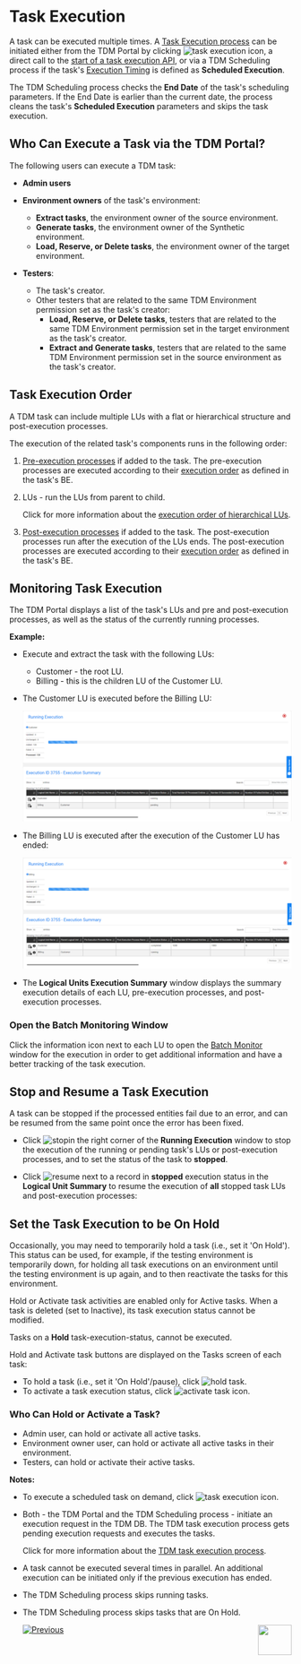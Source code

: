# Task Execution

A task can be executed multiple times. A [Task Execution process](/articles/TDM/tdm_architecture/03_task_execution_processes.md) can be initiated either from the TDM Portal by clicking ![task execution icon](images/execute_task_icon.png), a direct call to the [start of a task execution API](/articles/TDM/tdm_gui/TDM_Task_Execution_Flows_APIs/04_execute_task_API.md), or via a TDM Scheduling process if the task's [Execution Timing](22_task_execution_timing_tab.md) is defined as **Scheduled Execution**.

The TDM Scheduling process checks the **End Date** of the task's scheduling parameters. If the End Date is earlier than the current date, the process cleans the task's **Scheduled Execution** parameters and skips the task execution. 

## Who Can Execute a Task via the TDM Portal?

The following users can execute a TDM task:

- **Admin users**
- **Environment owners** of the task's environment:
  - **Extract tasks**, the environment owner of the source environment.
  - **Generate tasks**, the environment owner of the Synthetic environment.
  - **Load, Reserve, or Delete tasks**, the environment owner of the target environment.

- **Testers**:
  - The task's creator.
  - Other testers that are related to the same TDM Environment permission set as the task's creator:
    - **Load, Reserve, or Delete tasks**, testers that are related to the same TDM Environment permission set in the target environment as the task's creator.
    - **Extract and Generate tasks**, testers that are related to the same TDM Environment permission set in the source environment as the task's creator. 

## Task Execution Order

A TDM task can include multiple LUs with a flat or hierarchical structure and post-execution processes.

The execution of the related task's components runs in the following order:

1. [Pre-execution processes](21_task_pre_and_post_execution_processes.md) if added to the task. The pre-execution processes are executed according to their [execution order](04_tdm_gui_business_entity_window.md#pre-and-post-execution-processes-tabs) as defined in the task's BE. 

2. LUs - run the LUs from parent to child.  

   Click for more information about the [execution order of hierarchical LUs](/articles/TDM/tdm_overview/03_business_entity_overview.md#task-execution-of-hierarchical-business-entities).

3. [Post-execution processes](21_task_pre_and_post_execution_processes.md) if added to the task. The post-execution processes run after the execution of the LUs ends. The post-execution processes are executed according to their [execution order](04_tdm_gui_business_entity_window.md#pre-and-post-execution-processes-tabs) as defined in the task's BE. 

## Monitoring Task Execution

The TDM Portal displays a list of the task's LUs and pre and post-execution processes, as well as the status of the currently running processes.


**Example:**

- Execute and extract the task with the following LUs:
  - Customer - the root LU.
  - Billing - this is the children LU of the Customer LU.

- The Customer LU is executed before the Billing LU:

  ![monitor execution](images/extract_task_execution_monitor.png)

- The Billing LU is executed after the execution of the Customer LU has ended:

  ![monitor execution](images/extract_task_execution_monitor_2.png)

- The **Logical Units Execution Summary** window displays the summary execution details of each LU, pre-execution processes, and post-execution processes.



###  Open the Batch Monitoring Window

Click the information icon next to each LU to open the [Batch Monitor](/articles/20_jobs_and_batch_services/18_batch_monitor.md) window for the execution in order to get additional information and have a better tracking of the task execution. 

## Stop and Resume a Task Execution

A task can be stopped if the processed entities fail due to an error, and can be resumed from the same point once the error has been fixed.  

- Click ![stop](images/stop_execution_icon.png)in the right corner of the **Running Execution** window to stop the execution of the running or pending task's LUs or post-execution processes, and to set the status of the task to **stopped**.

- Click ![resume](images/resume_execution_icon.png) next to a record in **stopped** execution status in the **Logical Unit Summary** to resume the execution of **all** stopped task LUs and post-execution processes:

  

## Set the Task Execution to be On Hold

Occasionally, you may need to temporarily hold a task (i.e., set it 'On Hold'). This status can be used, for example, if the testing environment is temporarily down, for holding all task executions on an environment until the testing environment is up again, and to then reactivate the tasks for this environment.

Hold or Activate task activities are enabled only for Active tasks. When a task is deleted (set to Inactive), its task execution status cannot be modified.

Tasks on a **Hold** task-execution-status, cannot be executed.  

Hold and Activate task buttons are displayed on the Tasks screen of each task:

- To hold a task (i.e., set it 'On Hold'/pause), click ![hold task](images/hold_task_icon.png).
- To activate a task execution status, click ![activate task icon](images/activate_onhold_task_icon.png).

### Who Can Hold or Activate a Task?

- Admin user, can hold or activate all active tasks.
- Environment owner user, can hold or activate all active tasks in their environment.
- Testers, can hold or activate their active tasks.



**Notes:**

- To execute a scheduled task on demand, click ![task execution icon](images/execute_task_icon.png). 

- Both - the TDM Portal and the TDM Scheduling process - initiate an execution request in the TDM DB. The TDM task execution process gets pending execution requests and executes the tasks.

  Click for more information about the [TDM task execution process](/articles/TDM/tdm_architecture/03_task_execution_processes.md).

- A task cannot be executed several times in parallel. An additional execution can be initiated only if the previous execution has ended.

- The TDM Scheduling process skips running tasks.

- The TDM Scheduling process skips tasks that are On Hold.



  [![Previous](/articles/images/Previous.png)](25_task_tdmdb_tables.md)[<img align="right" width="60" height="54" src="/articles/images/Next.png">](27_task_execution_history.md)


